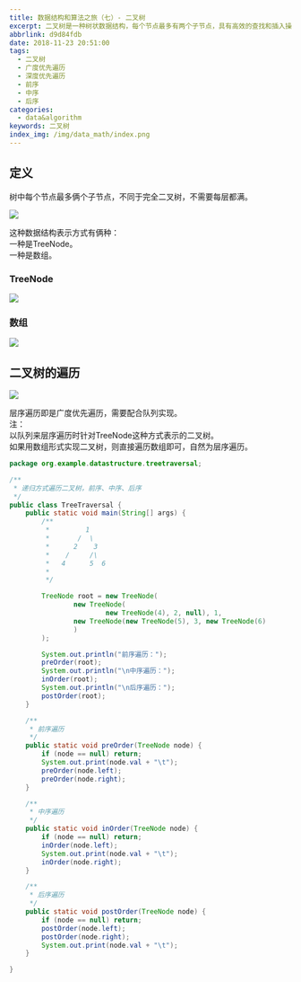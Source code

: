 ```yaml
---
title: 数据结构和算法之旅（七）- 二叉树
excerpt: 二叉树是一种树状数据结构，每个节点最多有两个子节点，具有高效的查找和插入操作，常见的二叉树包括二叉搜索树、平衡二叉树等，用于排序、搜索和数据组织。来开启为期多篇的树之旅。。
abbrlink: d9d84fdb
date: 2018-11-23 20:51:00
tags:
  - 二叉树
  - 广度优先遍历
  - 深度优先遍历
  - 前序
  - 中序
  - 后序
categories:
  - data&algorithm
keywords: 二叉树
index_img: /img/data_math/index.png
---
```

## 定义

<p class="note note-light">
树中每个节点最多俩个子节点，不同于完全二叉树，不需要每层都满。
</p>

![](https://hexo-img-bucket-1306020160.cos.ap-beijing.myqcloud.com/pic/202309211458897.png)


<p class="note note-secondary">
这种数据结构表示方式有俩种：<br>
一种是TreeNode。<br>
一种是数组。
</p>

### TreeNode

![](https://hexo-img-bucket-1306020160.cos.ap-beijing.myqcloud.com/pic/202309211459204.png)


### 数组

![](https://hexo-img-bucket-1306020160.cos.ap-beijing.myqcloud.com/pic/202309211459847.png)

## 二叉树的遍历

![](https://hexo-img-bucket-1306020160.cos.ap-beijing.myqcloud.com/pic/202309211500904.png)


<p class="note note-secondary">层序遍历即是广度优先遍历，需要配合队列实现。<br>
注：<br>
以队列来层序遍历时针对TreeNode这种方式表示的二叉树。<br>
如果用数组形式实现二叉树，则直接遍历数组即可，自然为层序遍历。
</p>

```java
package org.example.datastructure.treetraversal;

/**
 * 递归方式遍历二叉树，前序、中序、后序
 */
public class TreeTraversal {
    public static void main(String[] args) {
        /**
         *         1
         *       /  \
         *      2    3
         *    /     /\
         *   4      5  6
         *
         */

        TreeNode root = new TreeNode(
                new TreeNode(
                        new TreeNode(4), 2, null), 1,
                new TreeNode(new TreeNode(5), 3, new TreeNode(6)
                )
        );

        System.out.println("前序遍历：");
        preOrder(root);
        System.out.println("\n中序遍历：");
        inOrder(root);
        System.out.println("\n后序遍历：");
        postOrder(root);
    }

    /**
     * 前序遍历
     */
    public static void preOrder(TreeNode node) {
        if (node == null) return;
        System.out.print(node.val + "\t");
        preOrder(node.left);
        preOrder(node.right);
    }

    /**
     * 中序遍历
     */
    public static void inOrder(TreeNode node) {
        if (node == null) return;
        inOrder(node.left);
        System.out.print(node.val + "\t");
        inOrder(node.right);
    }

    /**
     * 后序遍历
     */
    public static void postOrder(TreeNode node) {
        if (node == null) return;
        postOrder(node.left);
        postOrder(node.right);
        System.out.print(node.val + "\t");
    }

}
```


